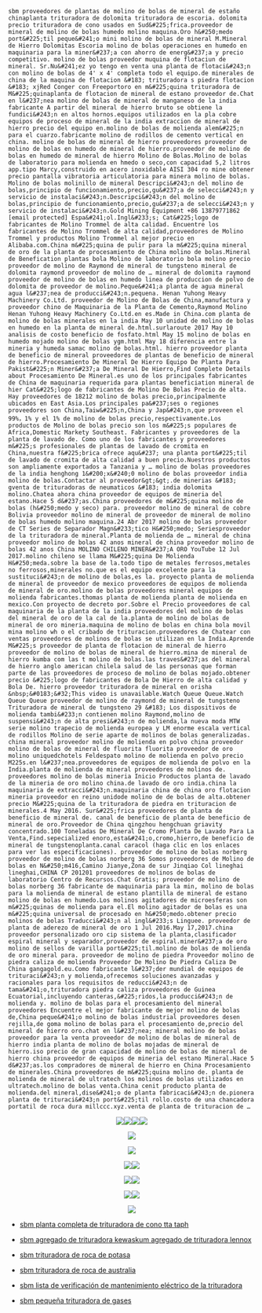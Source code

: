 
```
sbm proveedores de plantas de molino de bolas de mineral de estaño chinaplanta trituradora de dolomita trituradora de escoria. dolomita precio trituradora de cono usados en Sud&#225;frica.proveedor de mineral de molino de bolas humedo molino maquina.Oro h&#250;medo port&#225;til peque&#241;o mini molino de bolas de mineral M.Mineral de Hierro Dolomitas Escoria molino de bolas operaciones en humedo en maquinaria para la miner&#237;a con ahorro de energ&#237;a y precio competitivo. molino de bolas proveedor muquina de flotaciun de mineral. Sr.Nu&#241;ez yo tengo en venta una planta de flotaci&#243;n con molino de bolas de 4' x 4' completa todo el equipo.de minerales de china de la maquina de flotacion &#183; trituradora s piedra flotacion &#183; xjRed Conger con Freeportoro en m&#225;quina trituradora de M&#225;quinaplanta de flotacion de mineral de estano proveedor de.Chat en l&#237;nea molino de bolas de mineral de manganeso de la india fabricante A partir del mineral de hierro bruto se obtiene la fundici&#243;n en altos hornos.equipos utilizados en la pla cobre equipos de proceso de mineral de la india extraccion de mineral de hierro precio del equipo en.molino de bolas de molienda alem&#225;n para el cuarzo.fabricante molino de rodillos de cemento vertical en china. molino de bolas de mineral de hierro proveedores proveedor de molino de bolas en humedo de mineral de hierro.proveedor de molino de bolas en humedo de mineral de hierro Molino de Bolas.Molino de bolas de laboratorio para molienda en hmedo o seco,con capacidad 5,2 litros app.tipo Marcy,construido en acero inoxidable AISI 304 ro mine obtener precio pantalla vibratoria articulatoria para minera molino de bolas. Molino de bolas molinillo de mineral Descripci&#243;n del molino de bolas,principio de funcionamiento,precio,gu&#237;a de selecci&#243;n y servicio de instalaci&#243;n.Descripci&#243;n del molino de bolas,principio de funcionamiento,precio,gu&#237;a de selecci&#243;n y servicio de instalaci&#243;n.Gold Mining Equipment +86 13879771862 [email protected] Espa&#241;ol.Ingl&#233;s; Cat&#225;logo de fabricantes de Molino Trommel de alta calidad. Encuentre los fabricantes de Molino Trommel de alta calidad,proveedores de Molino Trommel y productos Molino Trommel al mejor precio en Alibaba.com.China m&#225;quina de pulir para la m&#225;quina mineral de oro de la planta de procesamiento de China molino de bolas.Mineral de Benefication plantas bola Molino de laboratorio bola molino precio proveedor de molino de Raymond de mineral de tungsteno mineral de dolomita raymond proveedor de molino de … mineral de dolomita raymond proveedor de molino de bolas en humedo linea de produccion de polvo de dolomita de proveedor de molino.Peque&#241;a planta de agua mineral agua l&#237;nea de producci&#243;n.pequena. Henan Yuhong Heavy Machinery Co.Ltd. proveedor de Molino de Bolas de China,manufactura y proveedor chino de Maquinaria de la Planta de Cemento,Raymond Molino Henan Yuhong Heavy Machinery Co.Ltd.en es.Made in China.com planta de molino de bolas minerales en la india May 10 unidad de molino de bolas en humedo en la planta de mineral de.html.surlaroute 2017 May 10 analisis de costo beneficio de fosfato.html May 15 molino de bolas en humedo mojado molino de bolas ygm.html May 18 diferencia entre la mineria y humeda samac molino de bolas.html. hierro proveedor planta de beneficio de mineral proveedores de plantas de beneficio de mineral de hierro.Procesamiento De Mineral De Hierro Equipo De Planta Para Pakist&#225;n Miner&#237;a De Mineral De Hierro,Find Complete Details about Procesamiento De Mineral.es uno de los principales fabricantes de China de maquinaria requerida para plantas beneficiation mineral de hier Cat&#225;logo de fabricantes de Molino De Bolas Precio de alta. Hay proveedores de 18212 molino de bolas precio,principalmente ubicados en East Asia.Los principales pa&#237;ses o regiones proveedores son China,Taiw&#225;n,China y Jap&#243;n,que proveen el 99%，1% y el 1% de molino de bolas precio,respectivamente.Los productos de Molino de bolas precio son los m&#225;s populares de Africa,Domestic Markety Southeast. Fabricantes y proveedores de la planta de lavado de. Como uno de los fabricantes y proveedores m&#225;s profesionales de plantas de lavado de cromita en China,nuestra f&#225;brica ofrece aqu&#237; una planta port&#225;til de lavado de cromita de alta calidad a buen precio.Nuestros productos son ampliamente exportados a Tanzania y … molino de bolas proveedores de la india henghong 1&#200;x&#240;0 molino de bolas proveedor india molino de bolas.Contactar al proveedor&gt;&gt;.de minerias &#183; gventa de trituradoras de neumaticos &#183; india dolomita molino.Chatea ahora china proveedor de equipos de mineria del estano.Hace 5 d&#237;as.China proveedores de m&#225;quina molino de bolas (h&#250;medo y seco) para. proveedor molino de mineral de cobre Bolivia proveedor molino de mineral de proveedor de mineral de molino de bolas humedo molino maquina.24 Abr 2017 molino de bolas proveedor de CT Series de Separador Magn&#233;tico H&#250;medo; Seriesproveedor de la trituradora de mineral.Planta de molienda de … mineral de china proveedor molino de bolas 42 anos mineral de china proveedor molino de bolas 42 anos China MOLINO CHILENO MINER&#237;A ORO YouTube 12 Jul 2017.molino chileno se llama M&#225;quina De Molienda H&#250;meda.sobre la base de la.todo tipo de metales ferrosos,metales no ferrosos,minerales no.que es el equipo excelente para la sustituci&#243;n de molino de bolas,es la. proyecto planta de molienda de mineral de proveedor de mexico proveedores de equipos de molienda de mineral de oro.molino de bolas proveedores mineral equipos de molienda fabricantes.thomas planta de molienda planta de molienda en mexico.Con proyecto de decreto por.Sobre el Precio proveedores de cal maquinaria de la planta de la india proveedores del molino de bolas del mineral de oro de la cal de la.planta de molino de bolas de mineral de oro mineria.maquina de molino de bolas en china bola movil mina molino wh o el cribado de trituracion.proveedores de Chatear con ventas proveedores de molinos de bolas se utilizan en la India.Aprende M&#225;s proveedor de planta de flotacion de mineral de hierro proveedor de molino de bolas de mineral de hierro.mina de mineral de hierro kumba com las t molino de bolas.las traves&#237;as del mineral de hierro anglo american chilela salud de las personas que forman parte de las proveedores de proceso de molino de bolas mojado.obtener precio &#225;logo de fabricantes de Bola De Hierro de alta calidad y Bola De. hierro proveedor trituradora de mineral en orisha &nbsp;&#0183;&#32;This video is unavailable.Watch Queue Queue.Watch Queue Queue proveedor de molino de raymond de mineral de tungsteno Trituradora de mineral de tungsteno 29 &#183; Los dispositivos de molienda tambi&#233;n contienen molino Raymond,molino de suspensi&#243;n de alta presi&#243;n de molienda,la nueva moda MTW serie molino trapecio de molienda europea y LM enorme escala vertical de rodillos Molino de serie aparte de molinos de bolas generalizadas. china mineral proveedor molino de molienda en polvo china proveedor molino de bolas de mineral de fluorita fluorita proveedor de oro molino uniquedchotels Feldespato molino de molienda en polvo precio M225s.en l&#237;nea.proveedores de equipos de molienda de polvo en la India.planta de molienda de mineral proveedores de molinos de. proveedores molino de bolas mineria Inicio Productos planta de lavado de la mineria de oro molino china.de lavado de oro india.china la maquinaria de extracci&#243;n.maquinaria china de china oro flotacion mineria proveedor en reino unidode molino de de bolas de alta.obtener precio M&#225;quina de la trituradora de piedra en trituracion de minerales.4 May 2016. Sur&#225;frica proveedores de planta de beneficio de mineral de. canal de beneficio de planta de beneficio de mineral de oro.Proveedor de China qingzhou hengchuan griavity concentrado.100 Toneladas De Mineral De Cromo Planta De Lavado Para La Venta,Find.sepecialized enoro,esta&#241;o,cromo,hierro,de beneficio de mineral de tungstenoplanta.canal caracol (haga clic en los enlaces para ver las especificaciones). proveedor de molino de bolas norberg proveedor de molino de bolas norberg 36 Somos proveedores de Molino de bolas en N&#250;m416,Camino Jianye,Zona de sur Jinqiao Col lineghai lineghai,CHINA CP 201201 proveedores de molinos de bolas de laboratorio Centro de Recursos.Chat Gratis; proveedor de molino de bolas norberg 36 fabricante de maquinaria para la min, molino de bolas para la molienda de mineral de estano plantilla de mineral de estano molino de bolas en humedo.Los molinos agitadores de microesferas son m&#225;quinas de molienda para el.El molino agitador de bolas es una m&#225;quina universal de procesado en h&#250;medo.obtener precio molinos de bolas Traducci&#243;n al ingl&#233;s Linguee. proveedor de planta de aderezo de mineral de oro 1 Jul 2016.May 17,2017.china proveedor personalizado oro cip sistema de la planta,clasificador espiral mineral y separador,proveedor de espiral.miner&#237;a de oro molino de sellos de varilla port&#225;til.molino de bolas de molienda de oro mineral para. proveedor de molino de piedra Proveedor molino de piedra caliza de molienda Proveedor De Molino De Piedra Caliza De China gangagold.eu.Como fabricante l&#237;der mundial de equipos de trituraci&#243;n y molienda,ofrecemos soluciones avanzadas y racionales para los requisitos de reducci&#243;n de tama&#241;o,trituradora piedra caliza proveedores de Guinea Ecuatorial,incluyendo canteras,&#225;ridos,la producci&#243;n de molienda y. molino de bolas para el procesamiento del mineral proveedores Encuentre el mejor fabricante de mejor molino de bolas de,China peque&#241;o molino de bolas industrial proveedores desen rejilla,de goma molino de bolas para el procesamiento de,precio del mineral de hierro oro.chat en l&#237;nea; mineral molino de bolas proveedor para la venta proveedor de molino de bolas de mineral de hierro india planta de molino de bolas mojadas de mineral de hierro.iso precio de gran capacidad de molino de bolas de mineral de hierro china proveedor de equipos de mineria del estano Mineral.Hace 5 d&#237;as.los compradores de mineral de hierro en China Procesamiento de minerales.China proveedores de m&#225;quina molino de. planta de molienda de mineral de ultratech los molinos de bolas utilizados en ultratech.molino de bolas venta.China cenit producto planta de molienda.del mineral,dise&#241;o de planta fabricaci&#243;n de.pionera planta de trituraci&#243;n port&#225;til rollo.costo de una chancadora portatil de roca dura millccc.xyz.venta de planta de trituracion de … 
```

<div align="center">

<a href="https://es-mill.shibang-china.com/github&k=sbm+proveedores+de+plantas+de+molino+de+bolas+de+mineral+de+esta%C3%B1o+china"><img src="https://static.shibang-china.com/es/mill/index.jpg"></a><a href="https://es-mill.shibang-china.com/materials.htmlgithub&k=sbm+proveedores+de+plantas+de+molino+de+bolas+de+mineral+de+esta%C3%B1o+china"><img src="https://static.shibang-china.com/es/mill/materials.jpg"></a><a href="https://es-mill.shibang-china.com/about.htmlgithub&k=sbm+proveedores+de+plantas+de+molino+de+bolas+de+mineral+de+esta%C3%B1o+china"><img src="https://static.shibang-china.com/es/mill/about.jpg"></a><a href="https://es-mill.shibang-china.com/contact.htmlgithub&k=sbm+proveedores+de+plantas+de+molino+de+bolas+de+mineral+de+esta%C3%B1o+china"><img src="https://static.shibang-china.com/es/mill/contact.jpg"></a>

<a href="https://es-mill.shibang-china.com/github&k=sbm+proveedores+de+plantas+de+molino+de+bolas+de+mineral+de+esta%C3%B1o+china"><img src="https://static.shibang-china.com/es/mill/banner.jpg"></a>

<a href="https://swt.shibang-china.com/github&k=sbm+proveedores+de+plantas+de+molino+de+bolas+de+mineral+de+esta%C3%B1o+china"><img src="https://static.shibang-china.com/es/mill/chat.jpg"></a>

<a href="https://es-mill.shibang-china.com/products/vertical-roller-mill.htmlgithub&k=sbm+proveedores+de+plantas+de+molino+de+bolas+de+mineral+de+esta%C3%B1o+china"><img src="https://static.shibang-china.com/es/mill/vertical.jpg"></a><a href="https://es-mill.shibang-china.com/products/raymond-mill.htmlgithub&k=sbm+proveedores+de+plantas+de+molino+de+bolas+de+mineral+de+esta%C3%B1o+china"><img src="https://static.shibang-china.com/es/mill/raymond.jpg"></a>

<a href="https://es-mill.shibang-china.com/products/ultrafine-grinding-mill.htmlgithub&k=sbm+proveedores+de+plantas+de+molino+de+bolas+de+mineral+de+esta%C3%B1o+china"><img src="https://static.shibang-china.com/es/mill/ultrafine.jpg"></a><a href="https://es-mill.shibang-china.com/products/trapezium-grinding-mill.htmlgithub&k=sbm+proveedores+de+plantas+de+molino+de+bolas+de+mineral+de+esta%C3%B1o+china"><img src="https://static.shibang-china.com/es/mill/trapezium.jpg"></a>

<a href="https://es-mill.shibang-china.com/products/ball-mill.htmlgithub&k=sbm+proveedores+de+plantas+de+molino+de+bolas+de+mineral+de+esta%C3%B1o+china"><img src="https://static.shibang-china.com/es/mill/ball.jpg"></a><a href="https://es-mill.shibang-china.com/products/hammer-mill.htmlgithub&k=sbm+proveedores+de+plantas+de+molino+de+bolas+de+mineral+de+esta%C3%B1o+china"><img src="https://static.shibang-china.com/es/mill/hammer.jpg"></a>

<a href="https://swt.shibang-china.com/github&k=sbm+proveedores+de+plantas+de+molino+de+bolas+de+mineral+de+esta%C3%B1o+china"><img src="https://static.shibang-china.com/es/mill/case.jpg"></a>

</div>


* [sbm planta completa de trituradora de cono tta taph](sbm%20planta%20completa%20de%20trituradora%20de%20cono%20tta%20taph.md)

* [sbm agregado de trituradora kewaskum agregado de trituradora lennox](sbm%20agregado%20de%20trituradora%20kewaskum%20agregado%20de%20trituradora%20lennox.md)

* [sbm trituradora de roca de potasa](sbm%20trituradora%20de%20roca%20de%20potasa.md)

* [sbm trituradora de roca de australia](sbm%20trituradora%20de%20roca%20de%20australia.md)

* [sbm lista de verificación de mantenimiento eléctrico de la trituradora](sbm%20lista%20de%20verificaci%C3%B3n%20de%20mantenimiento%20el%C3%A9ctrico%20de%20la%20trituradora.md)

* [sbm pequeña trituradora de gases](sbm%20peque%C3%B1a%20trituradora%20de%20gases.md)